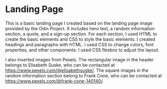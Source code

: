 # Landing Page

This is a basic landing page I created based on the landing page image provided by the Odin Project. It includes hero text, a random information section, a quote, and a sign-up section. For each section, I used HTML to create the basic elements and CSS to style the basic elements. I created headings and paragraphs with HTML. I used CSS to change colors, font properties, and other components. I used CSS flexbox to adjust the layout.

I also inserted images from Pexels. The rectangular image in the header belongs to Elisabeth Suske, who can be contacted at https://www.pexels.com/@elisabethsuske/. The square images in the random information section belong to Frank Cone, who can be contacted at https://www.pexels.com/@frank-cone-140140/.